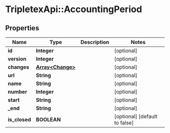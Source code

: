 # TripletexApi::AccountingPeriod

## Properties
Name | Type | Description | Notes
------------ | ------------- | ------------- | -------------
**id** | **Integer** |  | [optional] 
**version** | **Integer** |  | [optional] 
**changes** | [**Array&lt;Change&gt;**](Change.md) |  | [optional] 
**url** | **String** |  | [optional] 
**name** | **String** |  | [optional] 
**number** | **Integer** |  | [optional] 
**start** | **String** |  | [optional] 
**_end** | **String** |  | [optional] 
**is_closed** | **BOOLEAN** |  | [optional] [default to false]


